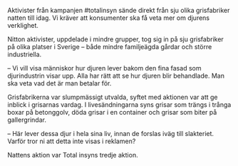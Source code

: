 Aktivister från kampanjen #totalinsyn sände direkt från sju olika grisfabriker natten till idag. Vi kräver att konsumenter ska få veta mer om djurens verklighet.

Nitton aktivister, uppdelade i mindre grupper, tog sig in på sju grisfabriker på olika platser i Sverige – både mindre familjeägda gårdar och större industriella.

– Vi vill visa människor hur djuren lever bakom den fina fasad som djurindustrin visar upp. Alla har rätt att se hur djuren blir behandlade. Man ska veta vad det är man betalar för.

Grisfabrikerna var slumpmässigt utvalda, syftet med aktionen var att ge inblick i grisarnas vardag. I livesändningarna syns grisar som trängs i trånga boxar på betonggolv, döda grisar i en container och grisar som biter på gallergrindar.

– Här lever dessa djur i hela sina liv, innan de forslas iväg till slakteriet. Varför tror ni att detta inte visas i reklamen?

Nattens aktion var Total insyns tredje aktion. 
